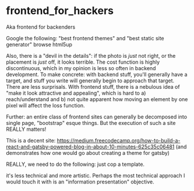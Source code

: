 # frontend_for_hackers
Aka frontend for backenders


Google the following: "best frontend themes"
and "best static site generator"
browse html5up

Also, there is a "devil in the details": if the photo is *just* not right, or the placement is *just* off, it looks terrible. The cost function is highly discontinuous, which in my opinion is less so often in backend development. To make concrete: with backend stuff, you'll generally have a target, and stuff you write will generally begin to approach that target. There are less surprisals. With frontend stuff, there is a nebulous idea of "make it look attractive and appealing", which is hard to a) reach/understand and b) not quite apparent how moving an element by one pixel will affect the loss function. 

Further: an entire class of frontend sites can generally be decomposed into single page, "bootstrap" esque things. But the execution of such a site REALLY matters! 

This is a decent site:
https://medium.freecodecamp.org/how-to-build-a-react-and-gatsby-powered-blog-in-about-10-minutes-625c35c06481
(and demonstrates how one would go about creating a theme for gatsby)

REALLY, we need to do the following: just cop a template. 

it's less technical and more artistic. Perhaps the most technical approach I would touch it with is an "information presentation" objective. 
